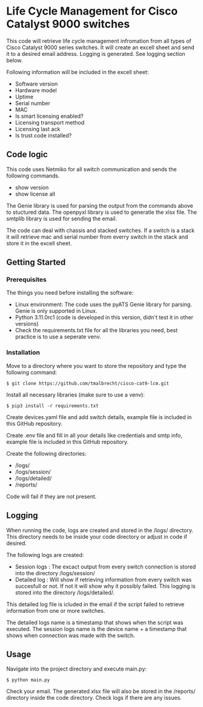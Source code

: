 # Life Cycle Management for Cisco Catalyst 9000 switches

This code will retrieve life cycle management infromation from all types of Cisco Catalyst 9000 series switches. It will create an excell sheet and send it to a desired email address. Logging is generated. See logging section below.


Following information will be included in the excell sheet:

  * Software version
  * Hardware model
  * Uptime
  * Serial number
  * MAC
  * Is smart licensing enabled?
  * Licensing transport method
  * Licensing last ack
  * Is trust code installed?

## Code logic

This code uses Netmiko for all switch communication and sends the following commands. 

  * show version
  * show license all

The Genie library is used for parsing the output from the commands above to stuctured data. The openpyxl library is used to generatle the xlsx file. The smtplib library is used for sending the email. 

The code can deal with chassis and stacked switches. If a switch is a stack it will retrieve mac and serial number from everry switch in the stack and store it in the excell sheet.

## Getting Started

### Prerequisites

The things you need before installing the software:

* Linux environment: The code uses the pyATS Genie library for parsing. Genie is only supported in Linux.
* Python 3.11.0rc1 (code is developed in this version, didn't test it in other versions)
* Check the requirements.txt file for all the libraries you need, best practice is to use a seperate venv.
  
### Installation

Move to a directory where you want to store the repository and type the following command:

```
$ git clone https://github.com/tmalbrecht/cisco-cat9-lcm.git
```

Install all necessary libraries (make sure to use a venv):

```
$ pip3 install -r requirements.txt
```

Create devices.yaml file and add switch details, example file is included in this GitHub repository.

Create .env file and fill in all your details like credentials and smtp info, example file is included in this GitHub repository.

Create the following directories:
  * /logs/
  * /logs/session/
  * /logs/detailed/
  * /reports/
    
Code will fail if they are not present.

## Logging

When running the code, logs are created and stored in the /logs/ directory. This directory needs to be inside your code directory or adjust in code if desired. 

The following logs are created:
  * Session logs : The excact output from every switch connection is stored into the directory /logs/session/
  * Detailed log : Will show if retrieving information from every switch was succesfull or not. If not it will show why it possibly failed. This logging is stored into the directory /logs/detailed/.

This detailed log file is icluded in the email if the script failed to retrieve information from one or more switches. 

The detailed logs name is a timestamp that shows when the script was executed. The session logs name is the device name + a timestamp that shows when connection was made with the switch.

## Usage

Navigate into the project directory and execute main.py:

```
$ python main.py
```

Check your email. The generated xlsx file will also be stored in the /reports/ directory inside the code directory. Check logs if there are any issues.




